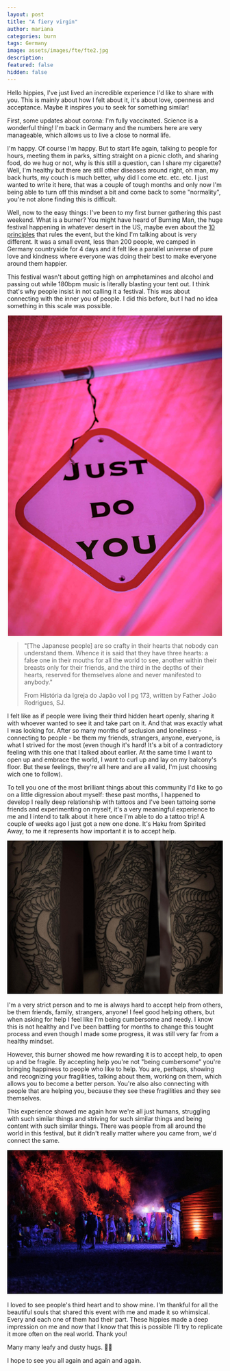 ```yaml
---
layout: post
title: "A fiery virgin"
author: mariana
categories: burn
tags: Germany
image: assets/images/fte/fte2.jpg
description:
featured: false
hidden: false
---
```


Hello hippies,
 I've just lived an incredible experience I'd like to share with you. This is mainly about how I felt about it, it's about love, openness and acceptance. Maybe it inspires you to seek for something similar!

First, some updates about corona: I'm fully vaccinated. Science is a wonderful thing! I'm back in Germany and the numbers here are very manageable, which allows us to live a close to normal life.

I'm happy. Of course I'm happy. But to start life again, talking to people for hours, meeting them in parks, sitting straight on a picnic cloth, and sharing food, do we hug or not,  why is this still a question, can I share my cigarette? Well, I'm healthy but there are still other diseases around right, oh man, my back hurts, my couch is much better, why did I come etc. etc. etc. I just wanted to write it here, that was a couple of tough months and only now I'm being able to turn off this mindset a bit and come back to some "normality", you're not alone finding this is difficult.

Well, now to the easy things: I've been to my first burner gathering this past weekend. What is a burner? You might have heard of Burning Man, the huge festival happening in whatever desert in the US, maybe even about the [10 principles](https://www.goingnowhere.org/core-principles/) that rules the event, but the kind I'm talking about is very different. It was a small event, less than 200 people, we camped in Germany countryside for 4 days and it felt like a parallel universe of pure love and kindness where everyone was doing their best to make everyone around them happier.

This festival wasn't about getting high on amphetamines and alcohol and passing out while 180bpm music is literally blasting your tent out. I think that's why people insist in not calling it a festival. This was about connecting with the inner you of people. I did this before, but I had no idea something in this scale was possible.

<img src="/assets/images/fte/fte4.jpg" width="500" style="  display: block;
  margin-left: auto;
  margin-right: auto;" />

>"[The Japanese people] are so crafty in their hearts that nobody can understand them. Whence it is said that they have three hearts: a false one in their mouths for all the world to see, another within their breasts only for their friends, and the third in the depths of their hearts, reserved for themselves alone and never manifested to anybody."
>
>From História da Igreja do Japão vol I pg 173, written by Father João Rodrigues, SJ.

I felt like as if people were living their third hidden heart openly, sharing it with whoever wanted to see it and take part on it. And that was exactly what I was looking for. After so many months of seclusion and loneliness - connecting to people - be them my friends, strangers, anyone, everyone, is what I strived for the most (even though it's hard! It's a bit of a contradictory feeling with this one that I talked about earlier. At the same time I want to open up and embrace the world, I want to curl up and lay on my balcony's floor. But these feelings, they're all here and are all valid, I'm just choosing wich one to follow).

To tell you one of the most brilliant things about this community I'd like to go on a little digression about myself: these past months, I happened to develop I really deep relationship with tattoos and I've been tattoing some friends and experimenting on myself, it's a very meaningful experience to me and I intend to talk about it here once I'm able to do a tattoo trip! A couple of weeks ago I just got a new one done. It's Haku from Spirited Away, to me it represents how important it is to accept help.

<img src="/assets/images/fte/tattoo.png" style="" />

I'm a very strict person and to me is always hard to accept help from others, be them friends, family, strangers, anyone! I feel good helping others, but when asking for help I feel like I'm being cumbersome and needy. I know this is not healthy and I've been battling for months to change this tought process and even though I made some progress, it was still very far from a healthy mindset.

However, this burner showed me how rewarding it is to accept help, to open up and be fragile. By accepting help you're not "being cumbersome" you're bringing happiness to people who like to help. You are, perhaps, showing and recognizing your fragilities, talking about them, working on them, which allows you to become a better person. You're also also connecting with people that are helping you, because they see these fragilities and they see themselves.

This experience showed me again how we're all just humans, struggling with such similar things and striving for such similar things and being content with such similar things. There was people from all around the world in this festival, but it didn't really matter where you came from, we'd connect the same.

<img src="/assets/images/fte/fte3.jpg" style="" />

I loved to see people's third heart and to show mine. I'm thankful for all the beautiful souls that shared this event with me and made it so whimsical. Every and each one of them had their part. These hippies made a deep impression on me and now that I know that this is possible I'll try to replicate it more often on the real world. Thank you!

Many many leafy and dusty hugs. 🍃🔥

I hope to see you all again and again and again.